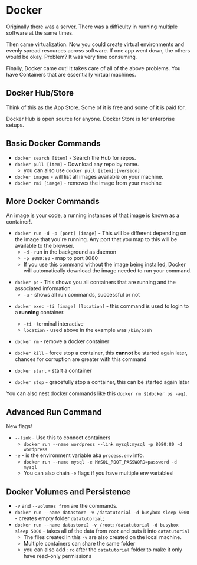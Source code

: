 # Docker

Originally there was a server. There was a difficulty in running multiple
software at the same times.

Then came virtualization. Now you could create virtual environments and evenly
spread resources across software. If one app went down, the others would be
okay. Problem? It was very time consuming.

Finally, Docker came out! It takes care of all of the above problems. You have
Containers that are essentially virtual machines.

## Docker Hub/Store

Think of this as the App Store. Some of it is free and some of it is paid for.

Docker Hub is open source for anyone. Docker Store is for enterprise setups.

## Basic Docker Commands

* `docker search [item]` - Search the Hub for repos.
* `docker pull [item]` - Download any repo by name.
  * you can also use `docker pull [item]:[version]`
* `docker images` - will list all images available on your machine.
* `docker rmi [image]` - removes the image from your machine

## More Docker Commands

An image is your code, a running instances of that image is known as a
container!.

* `docker run -d -p [port] [image]` - This will be different depending on the
  image that you're running. Any port that you map to this will be available to
  the browser.
  * `-d` - run in the background as daemon
  * `-p 8080:80` - map to port 8080
  * If you use this command without the image being installed, Docker will
    automatically download the image needed to run your command.

- `docker ps` - This shows you all containers that are running and the
  associated information.
  * `-a` - shows all run commands, successful or not

* `docker exec -ti [image] [location]` - this command is used to login to a
  **running** container.

  * `-ti` - terminal interactive
  * `location` - used above in the example was `/bin/bash`

* `docker rm` - remove a docker container
* `docker kill` - force stop a container, this **cannot** be started again
  later, chances for corruption are greater with this command
* `docker start` - start a container
* `docker stop` - gracefully stop a container, this can be started again later

You can also nest docker commands like this `docker rm $(docker ps -aq)`.

## Advanced Run Command

New flags!

* `--link` - Use this to connect containers
  * `docker run --name wordpress --link mysql:mysql -p 8080:80 -d wordpress`
* `-e` - is the environment variable aka `process.env` info.
  * `docker run --name mysql -e MYSQL_ROOT_PASSWORD=password -d mysql`
  * You can also chain `-e` flags if you have multiple env variables!

## Docker Volumes and Persistence

* `-v` and `--volumes from` are the commands.
* `docker run --name datastore -v /datatutorial -d busybox sleep 5000` - creates
  empty folder `datatutorial`;
* `docker run --name datastore2 -v /root:/datatutorial -d busybox sleep 5000` -
  takes all of the data from `root` and puts it into `datatutorial`
  * The files created in this `-v` are also created on the local machine.
  * Multiple containers can share the same folder
  * you can also add `:ro` after the `datatutorial` folder to make it only have
    read-only permissions
